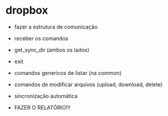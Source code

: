 # dropbox

- fazer a estrutura de comunicação

- receber os comandos

- get_sync_dir (ambos os lados)

- exit

- comandos genericos de listar (na common)

- comandos de modificar arquivos (upload, download, delete)

- sincronização automática



- FAZER O RELATÓRIO!!!
